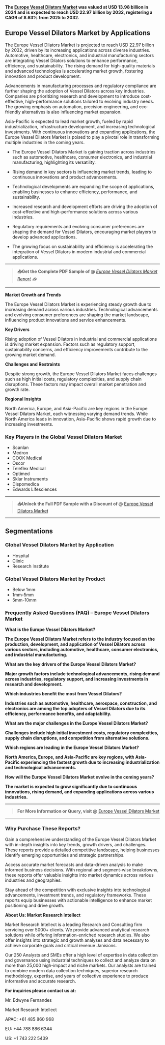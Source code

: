 <p><strong>The <a href="https://www.marketresearchintellect.com/download-sample/?rid=570967&amp;utm_source=Pulse-April-Europe&amp;utm_medium=852">Europe Vessel Dilators Market</a> was valued at USD 13.98 billion in 2024 and is expected to reach USD 22.97 billion by 2032, registering a CAGR of 8.63% from 2025 to 2032.</strong></p><h2>Europe Vessel Dilators Market by Applications&nbsp;</h2><p><p>The Europe Vessel Dilators Market is projected to reach USD 22.97 billion by 2032, driven by its increasing applications across diverse industries. Automotive, healthcare, electronics, and industrial manufacturing sectors are integrating Vessel Dilators solutions to enhance performance, efficiency, and sustainability. The rising demand for high-quality materials and advanced technologies is accelerating market growth, fostering innovation and product development.</p><p>Advancements in manufacturing processes and regulatory compliance are further shaping the adoption of Vessel Dilators across key industries. Companies are prioritizing research and development to introduce cost-effective, high-performance solutions tailored to evolving industry needs. The growing emphasis on automation, precision engineering, and eco-friendly alternatives is also influencing market expansion.</p><p>Asia-Pacific is expected to lead market growth, fueled by rapid industrialization, infrastructure development, and increasing technological investments. With continuous innovations and expanding applications, the Europe Vessel Dilators Market is poised to play a pivotal role in transforming multiple industries in the coming years.</p></p><ul><li><p>The Europe Vessel Dilators Market is gaining traction across industries such as automotive, healthcare, consumer electronics, and industrial manufacturing, highlighting its versatility.</p></li><li><p>Rising demand in key sectors is influencing market trends, leading to continuous innovations and product advancements.</p></li><li><p>Technological developments are expanding the scope of applications, enabling businesses to enhance efficiency, performance, and sustainability.</p></li><li><p>Increased research and development efforts are driving the adoption of cost-effective and high-performance solutions across various industries.</p></li><li><p>Regulatory requirements and evolving consumer preferences are shaping the demand for Vessel Dilators, encouraging market players to develop advanced applications.</p></li><li><p>The growing focus on sustainability and efficiency is accelerating the integration of Vessel Dilators in modern industrial and commercial applications.</p></li></ul><hr /><blockquote><p><strong><span class="font-[700]">📥Get the Complete PDF Sample of @ </span></strong><em><span class="font-[700]"><a href="https://www.marketresearchintellect.com/download-sample/?rid=570967&amp;utm_source=Pulse-April-Europe&amp;utm_medium=852" target="_blank" data-tracking-control-name="article-ssr-frontend-pulse_little-text-block" data-tracking-will-navigate="" data-test-link="">Europe Vessel Dilators Market Report</a>&nbsp;📥</span></em></p></blockquote><hr /><p class="" data-start="77" data-end="360"><strong data-start="77" data-end="105">Market Growth and Trends</strong></p><p class="" data-start="77" data-end="360">The Europe Vessel Dilators Market is experiencing steady growth due to increasing demand across various industries. Technological advancements and evolving consumer preferences are shaping the market landscape, influencing product innovations and service enhancements.</p><p class="" data-start="362" data-end="606"><strong data-start="362" data-end="377">Key Drivers</strong></p><p class="" data-start="362" data-end="606">Rising adoption of Vessel Dilators in industrial and commercial applications is driving market expansion. Factors such as regulatory support, sustainability concerns, and efficiency improvements contribute to the growing market demand.</p><p class="" data-start="608" data-end="849"><strong data-start="608" data-end="637">Challenges and Restraints</strong></p><p class="" data-start="608" data-end="849">Despite strong growth, the Europe Vessel Dilators Market faces challenges such as high initial costs, regulatory complexities, and supply chain disruptions. These factors may impact overall market penetration and growth rate.</p><p class="" data-start="851" data-end="1095"><strong data-start="851" data-end="872">Regional Insights</strong></p><p class="" data-start="851" data-end="1095">North America, Europe, and Asia-Pacific are key regions in the Europe Vessel Dilators Market, each witnessing varying demand trends. While North America leads in innovation, Asia-Pacific shows rapid growth due to increasing investments.</p><p><h3>Key Players in the Global Vessel Dilators Market </h3><ul><li>Scanlan</li><li>Medron</li><li>COOK Medical</li><li>Oscor</li><li>Teleflex Medical</li><li>Optimed</li><li>Sklar Instruments</li><li>Dispomedica</li><li>Edwards Lifesciences</li></ul></p><hr /><blockquote><p><strong>📥Unlock the Full PDF Sample with a Discount of @</strong> <a href="https://www.marketresearchintellect.com/ask-for-discount/?rid=570967&amp;utm_source=Pulse-April-Europe&amp;utm_medium=852">Europe Vessel Dilators Market</a></p></blockquote><hr /><p><h2>Segmentations</h2><h3>Global Vessel Dilators Market by Application</h3><ul><li>Hospital</li><li>Clinic</li><li>Research Institute</li></ul><h3>Global Vessel Dilators Market by Product</h3><ul><li>Below 1mm</li><li>1mm-5mm</li><li>5mm-10mm</li></ul></p><h3><strong>Frequently Asked Questions (FAQ) &ndash; Europe Vessel Dilators Market</strong></h3><p><strong>What is the Europe Vessel Dilators Market?</strong></p><p><strong>The Europe Vessel Dilators Market refers to the industry focused on the production, development, and application of Vessel Dilators across various sectors, including automotive, healthcare, consumer electronics, and industrial manufacturing.</strong></p><p><strong>What are the key drivers of the Europe Vessel Dilators Market?</strong></p><p><strong>Major growth factors include technological advancements, rising demand across industries, regulatory support, and increasing investments in research and development.</strong></p><p><strong>Which industries benefit the most from Vessel Dilators?</strong></p><p><strong>Industries such as automotive, healthcare, aerospace, construction, and electronics are among the top adopters of Vessel Dilators due to its efficiency, performance benefits, and adaptability.</strong></p><p><strong>What are the major challenges in the Europe Vessel Dilators Market?</strong></p><p><strong>Challenges include high initial investment costs, regulatory complexities, supply chain disruptions, and competition from alternative solutions.</strong></p><p><strong>Which regions are leading in the Europe Vessel Dilators Market?</strong></p><p><strong>North America, Europe, and Asia-Pacific are key regions, with Asia-Pacific experiencing the fastest growth due to increasing industrialization and technological advancements.</strong></p><p><strong>How will the Europe Vessel Dilators Market evolve in the coming years?</strong></p><p><strong>The market is expected to grow significantly due to continuous innovations, rising demand, and expanding applications across various industries.</strong></p><hr /><blockquote><p><span class="font-[700]"><strong>For More Information or Query, visit&nbsp;@</strong>&nbsp;</span><span class="font-[700]"><a href="https://www.marketresearchintellect.com/product/global-vessel-dilators-market-size-forecast/?utm_source=Linkedin&utm_medium=852" target="_blank" data-tracking-control-name="article-ssr-frontend-pulse_little-text-block" data-tracking-will-navigate="" data-test-link="">Europe Vessel Dilators Market</a></span></p></blockquote><hr /><h3><strong data-start="0" data-end="31">Why Purchase These Reports?</strong></h3><p class="" data-start="35" data-end="297">Gain a comprehensive understanding of the Europe Vessel Dilators Market with in-depth insights into key trends, growth drivers, and challenges. These reports provide a detailed competitive landscape, helping businesses identify emerging opportunities and strategic partnerships.</p><p class="" data-start="299" data-end="540">Access accurate market forecasts and data-driven analysis to make informed business decisions. With regional and segment-wise breakdowns, these reports offer valuable insights into market dynamics across various industries and geographies.</p><p class="" data-start="542" data-end="784">Stay ahead of the competition with exclusive insights into technological advancements, investment trends, and regulatory frameworks. These reports equip businesses with actionable intelligence to enhance market positioning and drive growth.</p><p><strong><span class="font-[700]">About Us: Market Research Intellect</span></strong></p><p><span class="">Market Research Intellect is a leading Research and Consulting firm servicing over 5000+ clients. We provide advanced analytical research solutions while offering information-enriched research studies.&nbsp;</span>We also offer insights into strategic and growth analyses and data necessary to achieve corporate goals and critical revenue Janisions.</p><p><span class="">Our 250 Analysts and SMEs offer a high level of expertise in data collection and governance using industrial techniques to collect and analyze data on more than 25,000 high-impact and niche markets. Our analysts are trained to combine modern data collection techniques, superior research methodology, expertise, and years of collective experience to produce informative and accurate research.</span></p><p><strong>For inquiries please contact us at:</strong></p><p>Mr. Edwyne Fernandes</p><p>Market Research Intellect</p><p>APAC: +61 485 860 968</p><p>EU: +44 788 886 6344</p><p>US: +1 743 222 5439</p>